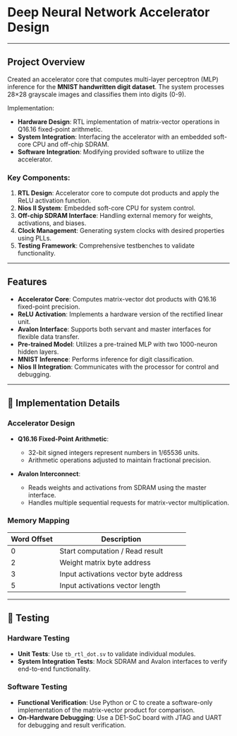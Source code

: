 # Deep Neural Network Accelerator Design



---

## Project Overview

Created an accelerator core that computes multi-layer perceptron (MLP) inference for the **MNIST handwritten digit dataset**. The system processes 28×28 grayscale images and classifies them into digits (0-9). 

Implementation:
- **Hardware Design**: RTL implementation of matrix-vector operations in Q16.16 fixed-point arithmetic.
- **System Integration**: Interfacing the accelerator with an embedded soft-core CPU and off-chip SDRAM.
- **Software Integration**: Modifying provided software to utilize the accelerator.

### Key Components:
1. **RTL Design**: Accelerator core to compute dot products and apply the ReLU activation function.
2. **Nios II System**: Embedded soft-core CPU for system control.
3. **Off-chip SDRAM Interface**: Handling external memory for weights, activations, and biases.
4. **Clock Management**: Generating system clocks with desired properties using PLLs.
5. **Testing Framework**: Comprehensive testbenches to validate functionality.

---

## Features

- **Accelerator Core**: Computes matrix-vector dot products with Q16.16 fixed-point precision.
- **ReLU Activation**: Implements a hardware version of the rectified linear unit.
- **Avalon Interface**: Supports both servant and master interfaces for flexible data transfer.
- **Pre-trained Model**: Utilizes a pre-trained MLP with two 1000-neuron hidden layers.
- **MNIST Inference**: Performs inference for digit classification.
- **Nios II Integration**: Communicates with the processor for control and debugging.

---

## 🔧 Implementation Details

### Accelerator Design

- **Q16.16 Fixed-Point Arithmetic**: 
  - 32-bit signed integers represent numbers in 1/65536 units.
  - Arithmetic operations adjusted to maintain fractional precision.

- **Avalon Interconnect**: 
  - Reads weights and activations from SDRAM using the master interface.
  - Handles multiple sequential requests for matrix-vector multiplication.

### Memory Mapping
| Word Offset | Description                                |
|-------------|--------------------------------------------|
| 0           | Start computation / Read result           |
| 2           | Weight matrix byte address                |
| 3           | Input activations vector byte address     |
| 5           | Input activations vector length           |

---

## 🔮 Testing

### Hardware Testing
- **Unit Tests**: Use `tb_rtl_dot.sv` to validate individual modules.
- **System Integration Tests**: Mock SDRAM and Avalon interfaces to verify end-to-end functionality.

### Software Testing
- **Functional Verification**: Use Python or C to create a software-only implementation of the matrix-vector product for comparison.
- **On-Hardware Debugging**: Use a DE1-SoC board with JTAG and UART for debugging and result verification.
